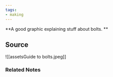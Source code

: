 ```yaml
---
tags:
- making
---
```

**A good graphic explaining stuff about bolts. **

## Source

![[assetsGuide to bolts.jpeg]]

### Related Notes